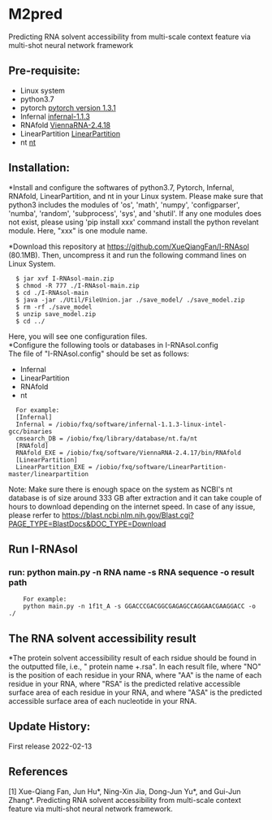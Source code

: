 # M2pred
Predicting RNA solvent accessibility from multi-scale context feature via multi-shot neural network framework

## Pre-requisite:  
   - Linux system
   - python3.7
   - pytorch [pytorch version 1.3.1](https://pytorch.org/)
   - Infernal [infernal-1.1.3](http://eddylab.org/infernal/infernal-1.1.3.tar.gz)
   - RNAfold [ViennaRNA-2.4.18](https://www.tbi.univie.ac.at/RNA/download/sourcecode/2_4_x/ViennaRNA-2.4.18.tar.gz)
   - LinearPartition [LinearPartition](https://github.com/LinearFold/LinearPartition.git/)
   - nt [nt](https://ftp.ncbi.nih.gov/blast/db/)  
    

## Installation:

*Install and configure the softwares of python3.7, Pytorch, Infernal, RNAfold, LinearPartition, and nt in your Linux system. Please make sure that python3 includes the modules of 'os', 'math', 'numpy', 'configparser', 'numba', 'random', 'subprocess', 'sys', and 'shutil'. If any one modules does not exist, please using 'pip install xxx' command install the python revelant module. Here, "xxx" is one module name.

*Download this repository at https://github.com/XueQiangFan/I-RNAsol (80.1MB). Then, uncompress it and run the following command lines on Linux System.

~~~
  $ jar xvf I-RNAsol-main.zip
  $ chmod -R 777 ./I-RNAsol-main.zip
  $ cd ./I-RNAsol-main
  $ java -jar ./Util/FileUnion.jar ./save_model/ ./save_model.zip
  $ rm -rf ./save_model
  $ unzip save_model.zip 
  $ cd ../
~~~
Here, you will see one configuration files.   
*Configure the following tools or databases in I-RNAsol.config  
  The file of "I-RNAsol.config" should be set as follows:
- Infernal
- LinearPartition
- RNAfold
- nt
~~~
  For example:  
  [Infernal]
  Infernal = /iobio/fxq/software/infernal-1.1.3-linux-intel-gcc/binaries
  cmsearch_DB = /iobio/fxq/library/database/nt.fa/nt
  [RNAfold]
  RNAfold_EXE = /iobio/fxq/software/ViennaRNA-2.4.17/bin/RNAfold
  [LinearPartition]
  LinearPartition_EXE = /iobio/fxq/software/LinearPartition-master/linearpartition
~~~
Note: Make sure there is enough space on the system as NCBI's nt database is of size around 333 GB after extraction and it can take couple of hours to download depending on the internet speed. In case of any issue, please rerfer to https://blast.ncbi.nlm.nih.gov/Blast.cgi?PAGE_TYPE=BlastDocs&DOC_TYPE=Download

## Run I-RNAsol 
### run: python main.py -n RNA name -s RNA sequence -o result path
~~~
    For example:
    python main.py -n 1f1t_A -s GGACCCGACGGCGAGAGCCAGGAACGAAGGACC -o ./
~~~

## The RNA solvent accessibility result

*The protein solvent accessibility result of each rsidue should be found in the outputted file, i.e., " protein name +.rsa". In each result file, where "NO" is the position of each residue in your RNA, where "AA" is the name of each residue in your RNA, where "RSA" is the predicted relative accessible surface area of each residue in your RNA, and where "ASA" is the predicted accessible surface area of each nucleotide in your RNA.

## Update History:

First release 2022-02-13

## References

[1] Xue-Qiang Fan, Jun Hu*, Ning-Xin Jia, Dong-Jun Yu*, and Gui-Jun Zhang*. Predicting RNA solvent accessibility from multi-scale context feature via multi-shot neural network framework.
